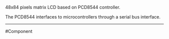 48x84 pixels matrix LCD based on PCD8544 controller.

The PCD8544 interfaces to microcontrollers through a serial bus interface.

---

#Component 